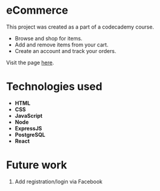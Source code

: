 # eCommerce
This project was created as a part of a codecademy course.
* Browse and shop for items.
* Add and remove items from your cart.
* Create an account and track your orders.

Visit the page [here](https://ecommercefull.herokuapp.com).


# Technologies used
* **HTML**
* **CSS**
* **JavaScript**
* **Node**
* **ExpressJS**
* **PostgreSQL**
* **React**


# Future work
1. Add registration/login via Facebook
